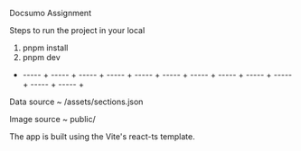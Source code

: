Docsumo Assignment

Steps to run the project in your local

1. pnpm install
2. pnpm dev

- ----- + ----- + ----- + ----- + ----- + ----- + ----- + ----- + ----- + ----- + ----- + ----- +

Data source
~ /assets/sections.json

Image source
~ public/

The app is built using the Vite's react-ts template.
